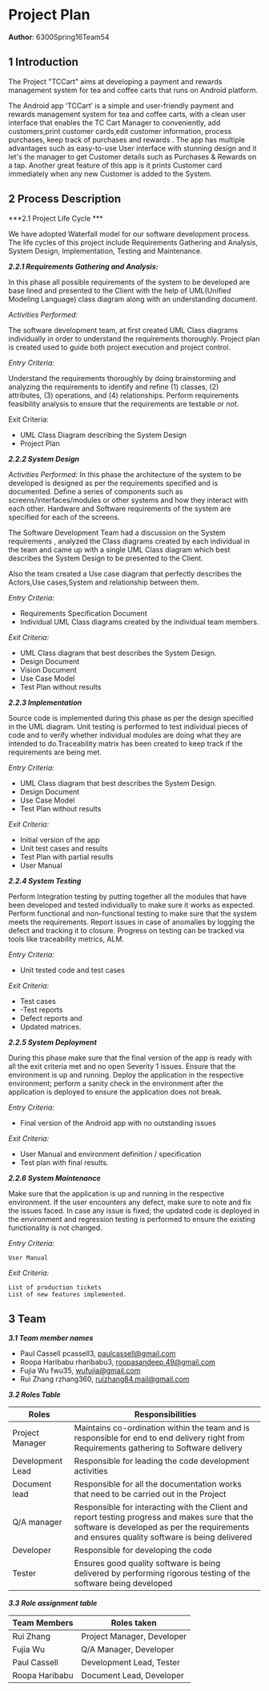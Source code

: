 # Project Plan

**Author**: 6300Spring16Team54 

## 1 Introduction
The Project "TCCart" aims at developing a payment and rewards management system for tea and coffee carts that runs on Android platform.

The Android app ‘TCCart’ is a simple and user-friendly payment and rewards management system for tea and coffee carts, with a clean user interface that enables the TC Cart Manager to conveniently, add customers,print customer cards,edit customer information, process purchases, keep track of purchases and rewards .  The app has multiple advantages such as easy-to-use User interface with stunning design and it let's the manager to get Customer details such as Purchases & Rewards on a tap. Another great feature of this app is it prints Customer card immediately when any new Customer is added to the System.
 


## 2 Process Description

***2.1 Project Life Cycle ***

We have adopted  Waterfall model for our software development process. The life cycles of this project include Requirements Gathering and Analysis, System Design, Implementation, Testing and Maintenance.

***2.2.1 Requirements Gathering and Analysis:***

In this phase all possible requirements of the system to be developed are base lined and presented to the Client with the help of UML(Unified Modeling Language) class diagram along with an understanding document.

*Activities Performed:*

 The software development team, at first created UML Class diagrams individually in order to understand the requirements thoroughly. 
        Project plan is created used to guide both project execution and project control.

*Entry Criteria:*

 Understand the requirements thoroughly by doing brainstorming and
   analyzing the requirements to identify and refine (1) classes, (2)   
   attributes, (3) operations, and (4) relationships. Perform
   requirements feasibility analysis to ensure that the requirements are
   testable or not.

Exit Criteria:

- UML Class Diagram describing the System Design
- Project Plan

***2.2.2 System Design***

*Activities Performed:*
In this phase the architecture of the system to be developed is designed as per the requirements specified and is documented. Define a series of components such as screens/interfaces/modules or other systems and how they interact with each other. Hardware and Software requirements of the system are specified for each of the screens.

The Software Development Team had a discussion on the System requirements , analyzed the Class diagrams created by each individual in the team and came up with a single UML Class diagram which best describes the System Design to be presented to the Client.

Also the team created a Use case diagram that perfectly describes the Actors,Use cases,System and relationship between them.

*Entry Criteria:*

 - Requirements Specification Document
 -    Individual UML Class diagrams created by the individual team members.

*Exit Criteria:*

- UML Class diagram that best describes the System Design.
- Design Document
- Vision Document
- Use Case Model
- Test Plan without results

***2.2.3 Implementation***

Source code is implemented during this phase as per the design specified in the UML diagram.  Unit testing is performed to test individual pieces of code and to verify whether individual modules are doing what they are intended to do.Traceability matrix has been created to keep track if the requirements are being met.
 
*Entry Criteria:*

- UML Class diagram that best describes the System Design.
- Design Document
-  Use Case Model
- Test Plan without results


*Exit Criteria:*

  - Initial version of the app
  - Unit test cases and results
  - Test Plan with partial results
  - User Manual

***2.2.4 System Testing***

Perform Integration testing by putting together all the modules that have been developed and tested individually to make sure it works as expected. Perform functional and non-functional testing to make sure that the system meets the requirements. Report issues in case of anomalies by logging the defect and tracking it to closure. Progress on testing can be tracked via tools like traceability metrics, ALM.

*Entry Criteria:*

   - Unit tested code and test cases

*Exit Criteria:*

  - Test cases
  - -Test reports
  - Defect reports and 
  - Updated matrices.

***2.2.5 System Deployment***

During this phase make sure that the final version of the app is ready with all the exit criteria met and  no open Severity 1 issues. Ensure that the environment is up and running. Deploy the application in the respective environment; perform a sanity check in the environment after the application is deployed to ensure the application does not break.

*Entry Criteria:*

  - Final version of the Android app with no outstanding issues

*Exit Criteria:*

- User Manual and environment definition / specification
- Test plan with final results.

***2.2.6 System Maintenance***

Make sure that the application is up and running in the respective environment. If the user encounters any defect, make sure to note and fix the issues faced. In case any issue is fixed; the updated code is deployed in the environment and regression testing is performed to ensure the existing functionality is not changed.

*Entry Criteria:*

    User Manual

*Exit Criteria:*

    List of production tickets
    List of new features implemented.


## 3 Team

***3.1 Team member names***

   - Paul Cassell pcassell3, [paulcassell@gmail.com](paulcassell@gmail.com)
   - Roopa Haribabu rharibabu3, [roopasandeep.49@gmail.com](roopasandeep.49@gmail.com)
   - Fujia Wu fwu35, [wufujia@gmail.com](wufujia@gmail.com)
   - Rui Zhang rzhang360, [ruizhang84.mail@gmail.com](ruizhang84.mail@gmail.com)

***3.2 Roles Table***

Roles    | Responsibilities
--------- | -----
Project Manager| Maintains co-ordination within the team and is responsible for end to end delivery right from Requirements gathering to Software delivery
Development Lead| Responsible for leading the code development activities
Document lead      | Responsible for all the documentation works that need to be carried out in the Project
Q/A manager   |Responsible for interacting with the Client and report testing progress and makes sure that the software is developed as per the requirements and ensures quality software is being delivered
Developer | Responsible for developing the code
Tester | Ensures good quality software is being delivered by performing rigorous testing of the software being developed

***3.3 Role assignment table***

Team Members| Roles taken
--------- | -----
Rui Zhang| Project Manager, Developer
Fujia Wu| Q/A Manager, Developer
Paul Cassell| Development Lead, Tester
Roopa Haribabu |Document Lead, Developer